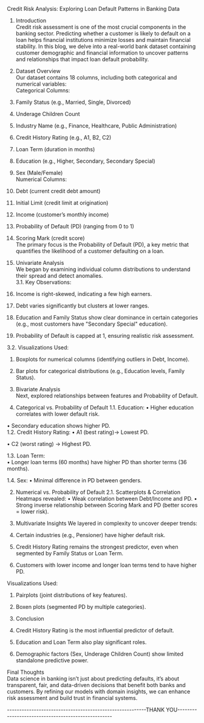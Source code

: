 Credit Risk Analysis: Exploring Loan Default Patterns in Banking Data
 
1. Introduction  
Credit risk assessment is one of the most crucial components in the banking sector. Predicting whether a customer is likely to default on a loan helps financial institutions minimize losses and maintain financial stability. In this blog, we delve into a real-world bank dataset containing customer demographic and financial information to uncover patterns and relationships that impact loan default probability.  
2. Dataset Overview  
Our dataset contains 18 columns, including both categorical and numerical variables:  
Categorical Columns: 
1.	Family Status (e.g., Married, Single, Divorced)  
2.	Underage Children Count
3.	Industry Name (e.g., Finance, Healthcare, Public Administration)
4.	Credit History Rating (e.g., A1, B2, C2)
5.	Loan Term (duration in months) 
6.	Education (e.g., Higher, Secondary, Secondary Special) 
7.	Sex (Male/Female)  
Numerical Columns: 
1.	Debt (current credit debt amount) 
2.	Initial Limit (credit limit at origination) 
3.	Income (customer’s monthly income) 
4.	Probability of Default (PD) (ranging from 0 to 1)  
5.	Scoring Mark (credit score)  
The primary focus is the Probability of Default (PD), a key metric that quantifies the likelihood of a customer defaulting on a loan.  
3. Univariate Analysis  
We began by examining individual column distributions to understand their spread and detect anomalies.  
3.1. Key Observations:
1. Income is right-skewed, indicating a few high earners.
 
2. Debt varies significantly but clusters at lower ranges.  
 
3. Education and Family Status show clear dominance in certain categories (e.g., most customers have "Secondary Special" education).  
 	 
4. Probability of Default is capped at 1, ensuring realistic risk assessment.  
 


3.2. Visualizations Used:
1. Boxplots for numerical columns (identifying outliers in Debt, Income).  
 
2. Bar plots for categorical distributions (e.g., Education levels, Family Status).  
4. Bivariate Analysis  
Next, explored relationships between features and Probability of Default.  
1.	Categorical vs. Probability of Default
1.1.	Education: 
•	Higher education correlates with lower default risk.
 
•	Secondary education shows higher PD.  
1.2.	Credit History Rating: 
•	A1 (best rating)→ Lowest PD.  
 
•	C2 (worst rating) → Highest PD.  


1.3.	Loan Term:  
•	Longer loan terms (60 months) have higher PD than shorter terms (36 months).  
 
1.4.	Sex: 
•	Minimal difference in PD between genders.
   
2.	Numerical vs. Probability of Default
2.1.	Scatterplots & Correlation Heatmaps revealed: 
•	Weak correlation between Debt/Income and PD. 
•	Strong inverse relationship between Scoring Mark and PD (better scores = lower risk).  
 
5.	Multivariate Insights 
We layered in complexity to uncover deeper trends:  
1.	Certain industries (e.g., Pensioner) have higher default risk.  
 
2.	Credit History Rating remains the strongest predictor, even when segmented by Family Status or Loan Term. 
  	 
3.	Customers with lower income and longer loan terms tend to have higher PD.  
 
Visualizations Used:
1.	Pairplots (joint distributions of key features).  
2.	Boxen plots (segmented PD by multiple categories).  

6.	Conclusion
1.	Credit History Rating is the most influential predictor of default.  
2.	Education and Loan Term also play significant roles.  
3.	Demographic factors (Sex, Underage Children Count) show limited standalone predictive power.  


Final Thoughts  
Data science in banking isn’t just about predicting defaults, it’s about transparent, fair, and data-driven decisions that benefit both banks and customers. By refining our models with domain insights, we can enhance risk assessment and build trust in financial systems.  


---------------------------------------------------------THANK YOU---------------------------------------------------

